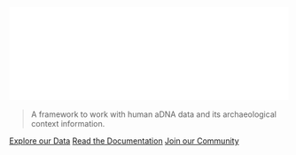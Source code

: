 ![Logo](_media/Poseidon-Logo-Horizontal-White.svg)

> A framework to work with human aDNA data and its archaeological context information.

[Explore our Data](archive_explorer.md)
[Read the Documentation](home.md)
[Join our Community](https://app.gitter.im/#/room/!TycQipeBdEPTHWqilU:gitter.im)